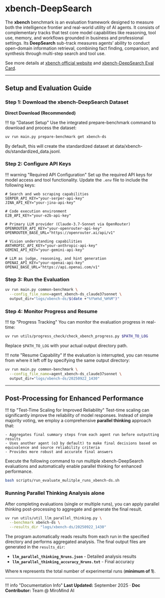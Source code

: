 # xbench-DeepSearch

The **xbench** benchmark is an evaluation framework designed to measure both the intelligence frontier and real-world utility of AI agents. It consists of complementary tracks that test core model capabilities like reasoning, tool use, memory, and workflows grounded in business and professional settings. Its **DeepSearch** sub-track measures agents’ ability to conduct open-domain information retrieval, combining fact finding, comparison, and synthesis through multi-step search and tool use.

See more details at [xbench official website](https://xbench.org/agi/aisearch) and [xbench-DeepSearch Eval Card](https://xbench.org/files/Eval%20Card%20xbench-DeepSearch.pdf).


---

## Setup and Evaluation Guide

### Step 1: Download the xbench-DeepSearch Dataset

**Direct Download (Recommended)**

!!! tip "Dataset Setup"
    Use the integrated prepare-benchmark command to download and process the dataset:

```bash
uv run main.py prepare-benchmark get xbench-ds
```

By default, this will create the standardized dataset at data/xbench-ds/standardized_data.jsonl.

### Step 2: Configure API Keys

!!! warning "Required API Configuration"
    Set up the required API keys for model access and tool functionality. Update the `.env` file to include the following keys:

```env title=".env Configuration"
# Search and web scraping capabilities
SERPER_API_KEY="your-serper-api-key"
JINA_API_KEY="your-jina-api-key"

# Code execution environment
E2B_API_KEY="your-e2b-api-key"

# Primary LLM provider (Claude-3.7-Sonnet via OpenRouter)
OPENROUTER_API_KEY="your-openrouter-api-key"
OPENROUTER_BASE_URL="https://openrouter.ai/api/v1"

# Vision understanding capabilities
ANTHROPIC_API_KEY="your-anthropic-api-key"
GEMINI_API_KEY="your-gemini-api-key"

# LLM as judge, reasoning, and hint generation
OPENAI_API_KEY="your-openai-api-key"
OPENAI_BASE_URL="https://api.openai.com/v1"
```

### Step 3: Run the Evaluation

```bash
uv run main.py common-benchmark \
  --config_file_name=agent_xbench-ds_claude37sonnet \
  output_dir="logs/xbench-ds/$(date +"%Y%m%d_%H%M")"
```

### Step 4: Monitor Progress and Resume

!!! tip "Progress Tracking"
    You can monitor the evaluation progress in real-time:

```bash title="Check Progress"
uv run utils/progress_check/check_xbench_progress.py $PATH_TO_LOG
```

Replace `$PATH_TO_LOG` with your actual output directory path.

!!! note "Resume Capability"
    If the evaluation is interrupted, you can resume from where it left off by specifying the same output directory:

```bash title="Resume Interrupted Evaluation"
uv run main.py common-benchmark \
  --config_file_name=agent_xbench-ds_claude37sonnet \
  output_dir="logs/xbench-ds/20250922_1430"
```

---

## Post-Processing for Enhanced Performance

!!! tip "Test-Time Scaling for Improved Reliability"
    Test-time scaling can significantly improve the reliability of model responses. Instead of simple majority voting, we employ a comprehensive **parallel thinking** approach that:
    
    - Aggregates final summary steps from each agent run before outputting results
    - Uses another agent (o3 by default) to make final decisions based on equivalence and source reliability criteria
    - Provides more robust and accurate final answers

Execute the following command to run multiple xbench-DeepSearch evaluations and automatically enable parallel thinking for enhanced performance.

```bash title="Multiple runs with parallel thinking post-processing"
bash scripts/run_evaluate_mulitple_runs_xbench-ds.sh
```

### Running Parallel Thinking Analysis alone

After completing evaluations (single or multiple runs), you can apply parallel thinking post-processing to aggregate and generate the final result.

```bash title="Parallel Thinking Post-Processing"
uv run utils/util_llm_parallel_thinking.py \
  --benchmark xbench-ds \
  --results_dir "logs/xbench-ds/20250922_1430"
```

The program automatically reads results from each run in the specified directory and performs aggregated analysis. The final output files are generated in the `results_dir`:

- **`llm_parallel_thinking_Nruns.json`** - Detailed analysis results
- **`llm_parallel_thinking_accuracy_Nruns.txt`** - Final accuracy

Where `N` represents the total number of experimental runs (**minimum of 1**).

---

!!! info "Documentation Info"
    **Last Updated:** September 2025 · **Doc Contributor:** Team @ MiroMind AI